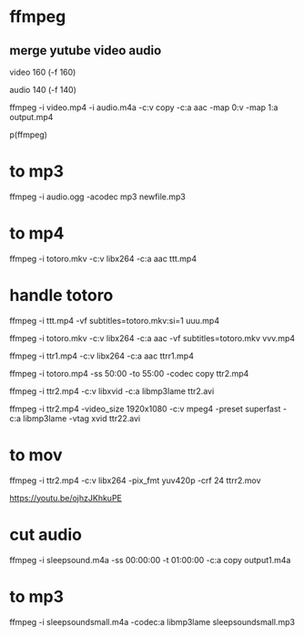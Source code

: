 ffmpeg
======

## merge yutube video audio

video 160 (-f 160)

audio 140 (-f 140)

ffmpeg -i video.mp4 -i audio.m4a -c:v copy -c:a aac -map 0:v -map 1:a output.mp4


p(ffmpeg)

# to mp3
ffmpeg -i audio.ogg -acodec mp3 newfile.mp3

# to mp4
ffmpeg -i totoro.mkv -c:v libx264 -c:a aac ttt.mp4

# handle totoro

ffmpeg -i ttt.mp4 -vf subtitles=totoro.mkv:si=1 uuu.mp4


ffmpeg -i totoro.mkv -c:v libx264 -c:a aac  -vf subtitles=totoro.mkv vvv.mp4 


ffmpeg -i ttr1.mp4 -c:v libx264 -c:a aac ttrr1.mp4

ffmpeg -i totoro.mp4 -ss 50:00 -to 55:00 -codec copy ttr2.mp4

ffmpeg -i ttr2.mp4 -c:v libxvid -c:a libmp3lame ttr2.avi

ffmpeg -i ttr2.mp4 -video_size 1920x1080 -c:v mpeg4 -preset superfast -c:a libmp3lame -vtag xvid ttr22.avi

# to mov
ffmpeg -i ttr2.mp4 -c:v libx264 -pix_fmt yuv420p -crf 24 ttrr2.mov

https://youtu.be/ojhzJKhkuPE

# cut audio
ffmpeg -i sleepsound.m4a -ss 00:00:00 -t 01:00:00 -c:a copy output1.m4a

# to mp3
ffmpeg -i sleepsoundsmall.m4a -codec:a libmp3lame sleepsoundsmall.mp3

